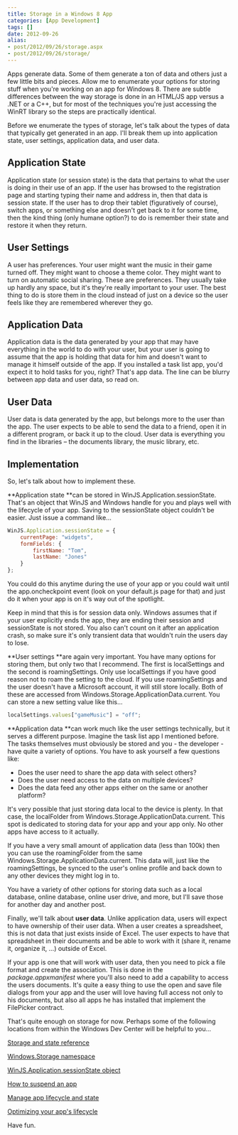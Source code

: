```yaml
---
title: Storage in a Windows 8 App
categories: [App Development]
tags: []
date: 2012-09-26
alias:
- post/2012/09/26/storage.aspx
- post/2012/09/26/storage/
---
```


Apps generate data. Some of them generate a ton of data and others just a few little bits and pieces. Allow me to enumerate your options for storing stuff when you're working on an app for Windows 8\. There are subtle differences between the way storage is done in an HTML/JS app versus a .NET or a C++, but for most of the techniques you're just accessing the WinRT library so the steps are practically identical.

Before we enumerate the types of storage, let's talk about the types of data that typically get generated in an app. I'll break them up into application state, user settings, application data, and user data.

## Application State

Application state (or session state) is the data that pertains to what the user is doing in their use of an app. If the user has browsed to the registration page and starting typing their name and address in, then that data is session state. If the user has to drop their tablet (figuratively of course), switch apps, or something else and doesn't get back to it for some time, then the kind thing (only humane option?) to do is remember their state and restore it when they return.

## User Settings

A user has preferences. Your user might want the music in their game turned off. They might want to choose a theme color. They might want to turn on automatic social sharing. These are preferences. They usually take up hardly any space, but it's they're really important to your user. The best thing to do is store them in the cloud instead of just on a device so the user feels like they are remembered wherever they go.

## Application Data

Application data is the data generated by your app that may have everything in the world to do with your user, but your user is going to assume that the app is holding that data for him and doesn't want to manage it himself outside of the app. If you installed a task list app, you'd expect it to hold tasks for you, right? That's app data. The line can be blurry between app data and user data, so read on.

## User Data

User data is data generated by the app, but belongs more to the user than the app. The user expects to be able to send the data to a friend, open it in a different program, or back it up to the cloud. User data is everything you find in the libraries &ndash; the documents library, the music library, etc.

## Implementation

So, let's talk about how to implement these.

**Application state **can be stored in WinJS.Application.sessionState. That's an object that WinJS and Windows handle for you and plays well with the lifecycle of your app. Saving to the sessionState object couldn't be easier. Just issue a command like...

``` js
WinJS.Application.sessionState = {
    currentPage: "widgets",
    formFields: {
        firstName: "Tom",
        lastName: "Jones"
    }
};
```

You could do this anytime during the use of your app or you could wait until the app.oncheckpoint event (look on your default.js page for that) and just do it when your app is on it's way out of the spotlight.

Keep in mind that this is for session data only. Windows assumes that if your user explicitly ends the app, they are ending their session and sessionState is not stored. You also can't count on it after an application crash, so make sure it's only transient data that wouldn't ruin the users day to lose.

**User settings **are again very important. You have many options for storing them, but only two that I recommend. The first is localSettings and the second is roamingSettings. Only use localSettings if you have good reason not to roam the setting to the cloud. If you use roamingSettings and the user doesn't have a Microsoft account, it will still store locally. Both of these are accessed from Windows.Storage.ApplicationData.current. You can store a new setting value like this...

``` js
localSettings.values["gameMusic"] = "off";
```

**Application data **can work much like the user settings technically, but it serves a different purpose. Imagine the task list app I mentioned before. The tasks themselves must obviously be stored and you - the developer - have quite a variety of options. You have to ask yourself a few questions like:

*   Does the user need to share the app data with select others?
*   Does the user need access to the data on multiple devices?
*   Does the data feed any other apps either on the same or another platform?

It's very possible that just storing data local to the device is plenty. In that case, the localFolder from Windows.Storage.ApplicationData.current. This spot is dedicated to storing data for your app and your app only. No other apps have access to it actually.

If you have a very small amount of application data (less than 100k) then you can use the roamingFolder from the same Windows.Storage.ApplicationData.current. This data will, just like the roamingSettings, be synced to the user's online profile and back down to any other devices they might log in to.

You have a variety of other options for storing data such as a local database, online database, online user drive, and more, but I'll save those for another day and another post.

Finally, we'll talk about **user data**. Unlike application data, users will expect to have ownership of their user data. When a user creates a spreadsheet, this is not data that just exists inside of Excel. The user expects to have that spreadsheet in their documents and be able to work with it (share it, rename it, organize it, ...) outside of Excel.

If your app is one that will work with user data, then you need to pick a file format and create the association. This is done in the _package.appxmanifest_ where you'll also need to add a capability to access the users documents. It's quite a easy thing to use the open and save file dialogs from your app and the user will love having full access not only to his documents, but also all apps he has installed that implement the FilePicker contract.

That's quite enough on storage for now. Perhaps some of the following locations from within the Windows Dev Center will be helpful to you...

[Storage and state reference](http://msdn.microsoft.com/en-us/library/windows/apps/br212883.aspx)

[Windows.Storage namespace](http://msdn.microsoft.com/en-us/library/windows/apps/windows.storage.aspx)

[WinJS.Application.sessionState object](http://msdn.microsoft.com/en-us/library/windows/apps/hh440965.aspx)

[How to suspend an app](http://msdn.microsoft.com/en-us/library/windows/apps/hh465138.aspx)

[Manage app lifecycle and state](http://msdn.microsoft.com/en-us/library/windows/apps/Hh986966.aspx)

[Optimizing your app's lifecycle](http://msdn.microsoft.com/en-us/library/windows/apps/Hh781221.aspx)

Have fun.